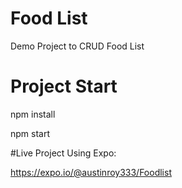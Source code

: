 # Food List
Demo Project to CRUD Food List

# Project Start
npm install

npm start

#Live Project Using Expo:

https://expo.io/@austinroy333/Foodlist
